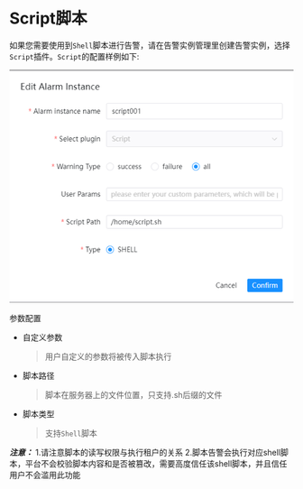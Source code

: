 # Script脚本

如果您需要使用到`Shell`脚本进行告警，请在告警实例管理里创建告警实例，选择`Script`插件。`Script`的配置样例如下:

![dingtalk-plugin](../../../../img/alert/script-plugin.png)

参数配置

* 自定义参数

  > 用户自定义的参数将被传入脚本执行

* 脚本路径

  > 脚本在服务器上的文件位置，只支持.sh后缀的文件

* 脚本类型

  > 支持`Shell`脚本

**_注意：_** 
1.请注意脚本的读写权限与执行租户的关系
2.脚本告警会执行对应shell脚本，平台不会校验脚本内容和是否被篡改，需要高度信任该shell脚本，并且信任用户不会滥用此功能

